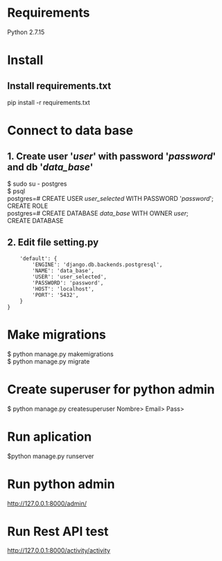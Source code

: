 ﻿# **Requirements**

Python 2.7.15

# **Install**

## Install requirements.txt

pip install -r requirements.txt

# **Connect to data base**

## 1. Create user '*user*' with password '*password*' and db '*data_base*'

$ sudo su - postgres  
$ psql  
postgres=# CREATE USER *user_selected* WITH PASSWORD '*password*';  
CREATE ROLE  
postgres=# CREATE DATABASE *data_base* WITH OWNER *user*;  
CREATE DATABASE  

## 2. Edit file setting.<setting></setting>py

~~~DATABASES = {
    'default': {
        'ENGINE': 'django.db.backends.postgresql',
        'NAME': 'data_base',
        'USER': 'user_selected',
        'PASSWORD': 'password',
        'HOST': 'localhost',
        'PORT': '5432',
    }
}
~~~

# **Make migrations**

$ python manage.<manage></manage>py makemigrations  
$ python manage.<manage></manage>py migrate  

# **Create superuser for python admin**

$ python manage.<manage></manage>py createsuperuser
Nombre>
Email>
Pass>

# **Run aplication**

$python manage.<manage></manage>py runserver

# **Run python admin**

http://127.0.0.1:8000/admin/

# **Run Rest API test**

http://127.0.0.1:8000/activity/activity

